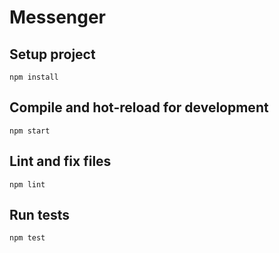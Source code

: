 # Messenger

## Setup project

```
npm install
```

## Compile and hot-reload for development
```
npm start
```

## Lint and fix files
```
npm lint
```

## Run tests
```
npm test
```
